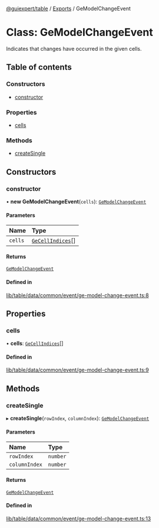 [@guiexpert/table](../README.md) / [Exports](../modules.md) / GeModelChangeEvent

# Class: GeModelChangeEvent

Indicates that changes have occurred in the given cells.

## Table of contents

### Constructors

- [constructor](GeModelChangeEvent.md#constructor)

### Properties

- [cells](GeModelChangeEvent.md#cells)

### Methods

- [createSingle](GeModelChangeEvent.md#createsingle)

## Constructors

### constructor

• **new GeModelChangeEvent**(`cells`): [`GeModelChangeEvent`](GeModelChangeEvent.md)

#### Parameters

| Name | Type |
| :------ | :------ |
| `cells` | [`GeCellIndices`](GeCellIndices.md)[] |

#### Returns

[`GeModelChangeEvent`](GeModelChangeEvent.md)

#### Defined in

[lib/table/data/common/event/ge-model-change-event.ts:8](https://github.com/guiexperttable/ge-table/blob/65066c0/libs/table/src/lib/table/data/common/event/ge-model-change-event.ts#L8)

## Properties

### cells

• **cells**: [`GeCellIndices`](GeCellIndices.md)[]

#### Defined in

[lib/table/data/common/event/ge-model-change-event.ts:9](https://github.com/guiexperttable/ge-table/blob/65066c0/libs/table/src/lib/table/data/common/event/ge-model-change-event.ts#L9)

## Methods

### createSingle

▸ **createSingle**(`rowIndex`, `columnIndex`): [`GeModelChangeEvent`](GeModelChangeEvent.md)

#### Parameters

| Name | Type |
| :------ | :------ |
| `rowIndex` | `number` |
| `columnIndex` | `number` |

#### Returns

[`GeModelChangeEvent`](GeModelChangeEvent.md)

#### Defined in

[lib/table/data/common/event/ge-model-change-event.ts:13](https://github.com/guiexperttable/ge-table/blob/65066c0/libs/table/src/lib/table/data/common/event/ge-model-change-event.ts#L13)
